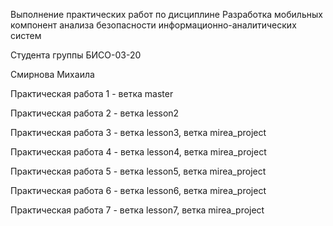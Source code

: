 Выполнение практических работ по дисциплине Разработка мобильных компонент анализа безопасности информационно-аналитических систем

Студента группы БИСО-03-20

Смирнова Михаила 

Практическая работа 1 - ветка master

Практическая работа 2 - ветка lesson2

Практическая работа 3 - ветка lesson3, ветка mirea_project

Практическая работа 4 - ветка lesson4, ветка mirea_project

Практическая работа 5 - ветка lesson5, ветка mirea_project

Практическая работа 6 - ветка lesson6, ветка mirea_project

Практическая работа 7 - ветка lesson7, ветка mirea_project
